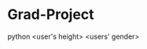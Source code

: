 # Grad-Project

python <scriptName> <sperson> <user's height> <users' gender> <front image path> <side image path> <option>
